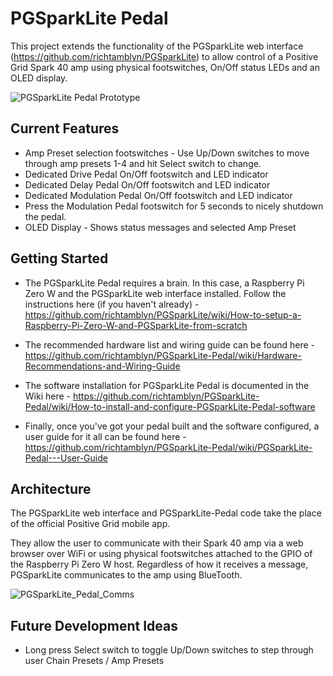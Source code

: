 # PGSparkLite Pedal

This project extends the functionality of the PGSparkLite web interface (https://github.com/richtamblyn/PGSparkLite) to allow control of a Positive Grid Spark 40 amp using physical footswitches, On/Off status LEDs and an OLED display.

![PGSparkLite Pedal Prototype](https://richtamblyn.co.uk/wp-content/uploads/2021/03/IMG-5008-scaled.jpg)

## Current Features

- Amp Preset selection footswitches - Use Up/Down switches to move through amp presets 1-4 and hit Select switch to change.
- Dedicated Drive Pedal On/Off footswitch and LED indicator
- Dedicated Delay Pedal On/Off footswitch and LED indicator
- Dedicated Modulation Pedal On/Off footswitch and LED indicator
- Press the Modulation Pedal footswitch for 5 seconds to nicely shutdown the pedal.
- OLED Display - Shows status messages and selected Amp Preset

## Getting Started

- The PGSparkLite Pedal requires a brain. In this case, a Raspberry Pi Zero W and the PGSparkLite web interface installed. Follow the instructions here (if you haven't already) - https://github.com/richtamblyn/PGSparkLite/wiki/How-to-setup-a-Raspberry-Pi-Zero-W-and-PGSparkLite-from-scratch

- The recommended hardware list and wiring guide can be found here - https://github.com/richtamblyn/PGSparkLite-Pedal/wiki/Hardware-Recommendations-and-Wiring-Guide

- The software installation for PGSparkLite Pedal is documented in the Wiki here - https://github.com/richtamblyn/PGSparkLite-Pedal/wiki/How-to-install-and-configure-PGSparkLite-Pedal-software

- Finally, once you've got your pedal built and the software configured, a user guide for it all can be found here - https://github.com/richtamblyn/PGSparkLite-Pedal/wiki/PGSparkLite-Pedal---User-Guide

## Architecture

The PGSparkLite web interface and PGSparkLite-Pedal code take the place of the official Positive Grid mobile app. 

They allow the user to communicate with their Spark 40 amp via a web browser over WiFi or using physical footswitches attached to the GPIO of the Raspberry Pi Zero W host. Regardless of how it receives a message, PGSparkLite communicates to the amp using BlueTooth.

![PGSparkLite_Pedal_Comms](https://richtamblyn.co.uk/wp-content/uploads/2021/03/Pedal_Architecture.jpg)

## Future Development Ideas

- Long press Select switch to toggle Up/Down switches to step through user Chain Presets / Amp Presets
